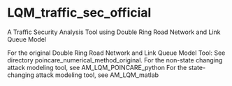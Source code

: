 # LQM_traffic_sec_official
A Traffic Security Analysis Tool using Double Ring Road Network and Link Queue Model

For the original Double Ring Road Network and Link Queue Model Tool: See directory poincare_numerical_method_original.
For the non-state changing attack modeling tool, see AM_LQM_POINCARE_python
For the state-changing attack modeling tool, see AM_LQM_matlab
